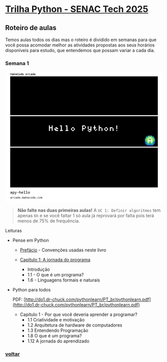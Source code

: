 # [Trilha Python - SENAC Tech 2025](index.md)

## Roteiro de aulas

Temos aulas todos os dias mas o roteiro é dividido em semanas para que você possa acomodar melhor as atividades propostas aos seus horários disponíveis para estudo, que entendemos que possam variar a cada dia.

### Semana 1

![Hello Python!](img/arcade-apy-hello.png)

> **Não falte nas duas primeiras aulas!** A `UC 1: Definir algoritmos` tem apenas `6h` e se você faltar 1 só aula já reprovará por falta pois terá menos de 75% de frequência.




Leituras

- Pense em Python

    - [Prefácio](https://penseallen.github.io/PensePython2e/00-prefacio.html) - Convenções usadas neste livro

    - [Capítulo 1: A jornada do programa](https://penseallen.github.io/PensePython2e/01-jornada.html)

        - Introdução
        - 1.1 - O que é um programa?
        - 1.6 - Linguagens formais e naturais

- Python para todos

    PDF: [http://do1.dr-chuck.com/pythonlearn/PT_br/pythonlearn.pdf](http://do1.dr-chuck.com/pythonlearn/PT_br/pythonlearn.pdf)
    - Capítulo 1 - Por que você deveria
aprender a programar?
        - 1.1 Criatividade e motivação
        - 1.2 Arquitetura de hardware de computadores
        - 1.3 Entendendo Programação
        - 1.8 O que é um programa?
        - 1.12 A jornada do aprendizado

### [voltar](index.md)